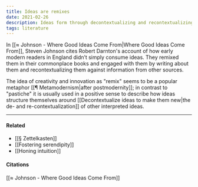 ```yaml
---
title: Ideas are remixes
date: 2021-02-26
description: Ideas form through decontextualizing and recontextualizing concepts and thoughts against other concepts and thoughts.
tags: literature
---
```


In [[≈ Johnson - Where Good Ideas Come From|Where Good Ideas Come From]], Steven Johnson cites Robert Darnton's account of how early modern readers in England didn’t simply consume ideas. They remixed them in their commonplace books and engaged with them by writing about them and recontextualizing them against information from other sources. 

The idea of creativity and innovation as "remix" seems to be a popular metaphor [[¶ Metamodernism|after postmodernity]]; in contrast to "pastiche" it is usually used in a positive sense to describe how ideas structure themselves around [[Decontextualize ideas to make them new|the de- and re-contextualization]] of other interpreted ideas.

---
#### Related
- [[§ Zettelkasten]]
- [[Fostering serendipity]]
- [[Honing intuition]]

#### Citations
[[≈ Johnson - Where Good Ideas Come From]]
